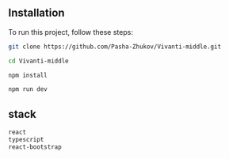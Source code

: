 ## Installation

To run this project, follow these steps:

```bash
git clone https://github.com/Pasha-Zhukov/Vivanti-middle.git

cd Vivanti-middle

npm install

npm run dev
```

## stack

```bash
react
typescript
react-bootstrap
```
